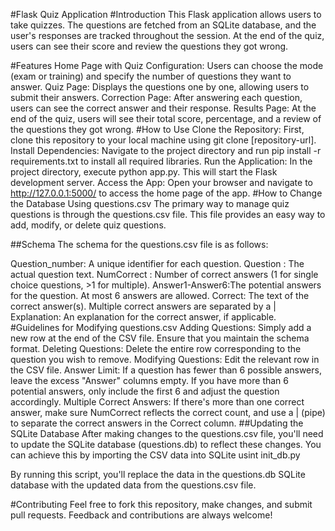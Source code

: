 #Flask Quiz Application
#Introduction
This Flask application allows users to take quizzes. The questions are fetched from an SQLite database, and the user's responses are tracked throughout the session. At the end of the quiz, users can see their score and review the questions they got wrong.

#Features
Home Page with Quiz Configuration: Users can choose the mode (exam or training) and specify the number of questions they want to answer.
Quiz Page: Displays the questions one by one, allowing users to submit their answers.
Correction Page: After answering each question, users can see the correct answer and their response.
Results Page: At the end of the quiz, users will see their total score, percentage, and a review of the questions they got wrong.
#How to Use
Clone the Repository: First, clone this repository to your local machine using git clone [repository-url].
Install Dependencies: Navigate to the project directory and run pip install -r requirements.txt to install all required libraries.
Run the Application: In the project directory, execute python app.py. This will start the Flask development server.
Access the App: Open your browser and navigate to http://127.0.0.1:5000/ to access the home page of the app.
#How to Change the Database
Using questions.csv
The primary way to manage quiz questions is through the questions.csv file. This file provides an easy way to add, modify, or delete quiz questions.

##Schema
The schema for the questions.csv file is as follows:

Question_number:	A unique identifier for each question.
Question : 	The actual question text.
NumCorrect :	Number of correct answers (1 for single choice questions, >1 for multiple).
Answer1-Answer6:The potential answers for the question. At most 6 answers are allowed.
Correct:	The text of the correct answer(s). Multiple correct answers are separated by a |
Explanation:	An explanation for the correct answer, if applicable.
#Guidelines for Modifying questions.csv
Adding Questions: Simply add a new row at the end of the CSV file. Ensure that you maintain the schema format.
Deleting Questions: Delete the entire row corresponding to the question you wish to remove.
Modifying Questions: Edit the relevant row in the CSV file.
Answer Limit: If a question has fewer than 6 possible answers, leave the excess "Answer" columns empty. If you have more than 6 potential answers, only include the first 6 and adjust the question accordingly.
Multiple Correct Answers: If there's more than one correct answer, make sure NumCorrect reflects the correct count, and use a | (pipe) to separate the correct answers in the Correct column.
##Updating the SQLite Database
After making changes to the questions.csv file, you'll need to update the SQLite database (questions.db) to reflect these changes. You can achieve this by importing the CSV data into SQLite usint init_db.py

By running this script, you'll replace the data in the questions.db SQLite database with the updated data from the questions.csv file.

#Contributing
Feel free to fork this repository, make changes, and submit pull requests. Feedback and contributions are always welcome!
